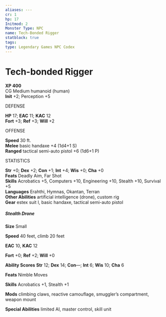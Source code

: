 ```yaml
---
aliases: ---
cr: 1
hp: 17
Initmod: 2
Monster Type: NPC
name: Tech-Bonded Rigger
statblock: true
tags: 
type: Legendary Games NPC Codex
---
```


# Tech-bonded Rigger

**XP 400**  
CG Medium humanoid (human)  
**Init** +2; Perception +5

DEFENSE

**HP** 17; **EAC** 11; **KAC** 12  
**Fort** +3; **Ref** +3; **Will** +2

OFFENSE

**Speed** 30 ft.  
**Melee** basic handaxe +4 (1d4+1 S)  
**Ranged** tactical semi-auto pistol +6 (1d6+1 P)

STATISTICS

**Str** +0; **Dex** +2; **Con** +1; **Int** +4; **Wis** +0; **Cha** +0  
**Feats** Deadly Aim, Far Shot  
**Skills** Acrobatics +5, Computers +10, Engineering +10, Stealth +10, Survival +5  
**Languages** Erahthi, Hymnas, Okantan, Terran  
**Other Abilities** artificial intelligence (drone), custom rig  
**Gear** estex suit I, basic handaxe, tactical semi-auto pistol

##### Stealth Drone

**Size** Small

**Speed** 40 feet, climb 20 feet

**EAC** 10, **KAC** 12

**Fort** +0; **Ref** +2; **Will** +0

**Ability Scores** **Str** 12; **Dex** 14; **Con**—; **Int** 6; **Wis** 10; **Cha** 6

**Feats** Nimble Moves

**Skills** Acrobatics +1, Stealth +1

**Mods** climbing claws, reactive camouflage, smuggler’s compartment, weapon mount

**Special Abilities** limited AI, master control, skill unit
